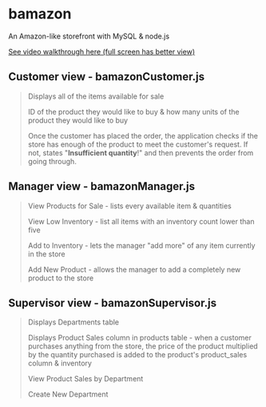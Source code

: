 # bamazon
An Amazon-like storefront with MySQL &amp; node.js

[See video walkthrough here (full screen has better view)](https://drive.google.com/open?id=1X1r3DAO4rzxN8VBrtf6sEplXcDTHj-Hr)

## Customer view - bamazonCustomer.js

>Displays all of the items available for sale
>
>ID of the product they would like to buy
> & how many units of the product they would like to buy
> 
>Once the customer has placed the order, the application checks if the store has enough of the product to meet the customer's request. If not, states "**Insufficient quantity**!" and then prevents the order from going through.

## Manager view - bamazonManager.js

>View Products for Sale - lists every available item & quantities
> 
>View Low Inventory - list all items with an inventory count lower than five
> 
>Add to Inventory - lets the manager "add more" of any item currently in the store
> 
>Add New Product - allows the manager to add a completely new product to the store

## Supervisor view - bamazonSupervisor.js

>Displays Departments table
>
>Displays Product Sales column in products table - when a customer purchases anything from the store, the price of the product multiplied by the quantity purchased is added to the product's product_sales column & inventory
>
>View Product Sales by Department
>
>Create New Department